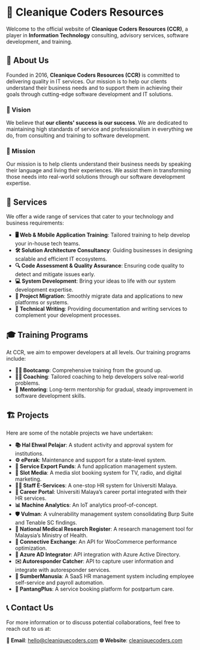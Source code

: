 # 🚀 Cleanique Coders Resources

Welcome to the official website of **Cleanique Coders Resources (CCR)**, a player in **Information Technology** consulting, advisory services, software development, and training.

## 🏢 About Us

Founded in 2016, **Cleanique Coders Resources (CCR)** is committed to delivering quality in IT services. Our mission is to help our clients understand their business needs and to support them in achieving their goals through cutting-edge software development and IT solutions.

### 🌟 Vision

We believe that **our clients' success is our success**. We are dedicated to maintaining high standards of service and professionalism in everything we do, from consulting and training to software development.

### 🎯 Mission

Our mission is to help clients understand their business needs by speaking their language and living their experiences. We assist them in transforming those needs into real-world solutions through our software development expertise.

## 💼 Services

We offer a wide range of services that cater to your technology and business requirements:

- **🖥️ Web & Mobile Application Training**: Tailored training to help develop your in-house tech teams.
- **🛠️ Solution Architecture Consultancy**: Guiding businesses in designing scalable and efficient IT ecosystems.
- **🔍 Code Assessment & Quality Assurance**: Ensuring code quality to detect and mitigate issues early.
- **💻 System Development**: Bring your ideas to life with our system development expertise.
- **🚚 Project Migration**: Smoothly migrate data and applications to new platforms or systems.
- **📝 Technical Writing**: Providing documentation and writing services to complement your development processes.

## 🎓 Training Programs

At CCR, we aim to empower developers at all levels. Our training programs include:

- **👨‍🏫 Bootcamp**: Comprehensive training from the ground up.
- **🧑‍💻 Coaching**: Tailored coaching to help developers solve real-world problems.
- **🤝 Mentoring**: Long-term mentorship for gradual, steady improvement in software development skills.

## 🏗️ Projects

Here are some of the notable projects we have undertaken:

- **📚 Hal Ehwal Pelajar**: A student activity and approval system for institutions.
- **⚙️ ePerak**: Maintenance and support for a state-level system.
- **💼 Service Export Funds**: A fund application management system.
- **🎥 Slot Media**: A media slot booking system for TV, radio, and digital marketing.
- **👨‍💼 Staff E-Services**: A one-stop HR system for Universiti Malaya.
- **💼 Career Portal**: Universiti Malaya’s career portal integrated with their HR services.
- **📊 Machine Analytics**: An IoT analytics proof-of-concept.
- **🛡️ Vulman**: A vulnerability management system consolidating Burp Suite and Tenable SC findings.
- **🔬 National Medical Research Register**: A research management tool for Malaysia’s Ministry of Health.
- **🔗 Connective Exchange**: An API for WooCommerce performance optimization.
- **🔑 Azure AD Integrator**: API integration with Azure Active Directory.
- **✉️ Autoresponder Catcher**: API to capture user information and integrate with autoresponder services.
- **💼 SumberManusia**: A SaaS HR management system including employee self-service and payroll automation.
- **👶 PantangPlus**: A service booking platform for postpartum care.

## 📞 Contact Us

For more information or to discuss potential collaborations, feel free to reach out to us at:

**📧 Email**: <hello@cleaniquecoders.com>
**🌐 Website**: [cleaniquecoders.com](https://cleaniquecoders.com)
